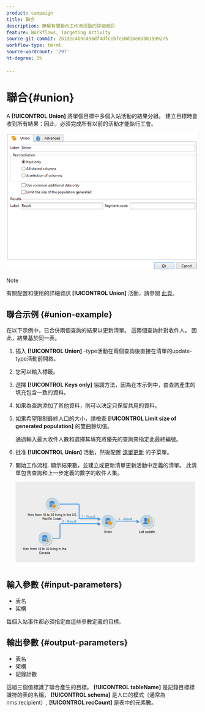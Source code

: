 ```yaml
---
product: campaign
title: 聯合
description: 瞭解有關聯合工作流活動的詳細資訊
feature: Workflows, Targeting Activity
source-git-commit: 2b1dec4b9c456df4dfcebfe10d18e0ab01599275
workflow-type: tm+mt
source-wordcount: '297'
ht-degree: 1%

---
```


# 聯合{#union}

A **[!UICONTROL Union]** 將單個目標中多個入站活動的結果分組。 建立目標時會收到所有結果：因此，必須完成所有以前的活動才能執行工會。

![](assets/s_user_segmentation_union.png)

>[!NOTE]
>
>有關配置和使用的詳細資訊 **[!UICONTROL Union]** 活動，請參閱 [此頁](targeting-workflows.md#combining-several-targets--union-)。

## 聯合示例 {#union-example}

在以下示例中，已合併兩個查詢的結果以更新清單。 這兩個查詢針對收件人。 因此，結果基於同一表。

1. 插入 **[!UICONTROL Union]** -type活動在兩個查詢後直接在清單的update-type活動前開啟。
1. 您可以輸入標籤。
1. 選擇 **[!UICONTROL Keys only]** 協調方法，因為在本示例中，由查詢產生的填充包含一致的資料。
1. 如果為查詢添加了其他資料，則可以決定只保留共用的資料。
1. 如果希望限制最終人口的大小，請檢查 **[!UICONTROL Limit size of generated population]** 的雙曲餘切值。

   通過輸入最大收件人數和選擇其填充將優先的查詢來指定此最終編號。

1. 批准 **[!UICONTROL Union]** 活動，然後配置 [清單更新](list-update.md) 的子菜單。
1. 開始工作流程. 顯示結果數，並建立或更新清單更新活動中定義的清單。 此清單包含查詢和上一步定義的數字的收件人集。

   ![](assets/union_example.png)

## 輸入參數 {#input-parameters}

* 表名
* 架構

每個入站事件都必須指定由這些參數定義的目標。

## 輸出參數 {#output-parameters}

* 表名
* 架構
* 記錄計數

這組三個值標識了聯合產生的目標。 **[!UICONTROL tableName]** 是記錄目標標識符的表的名稱， **[!UICONTROL schema]** 是人口的模式（通常為nms:recipient）, **[!UICONTROL recCount]** 是表中的元素數。
